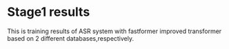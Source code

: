 # Stage1 results 
This is training results of ASR system with fastformer improved transformer based on 2 different databases,respectively.
